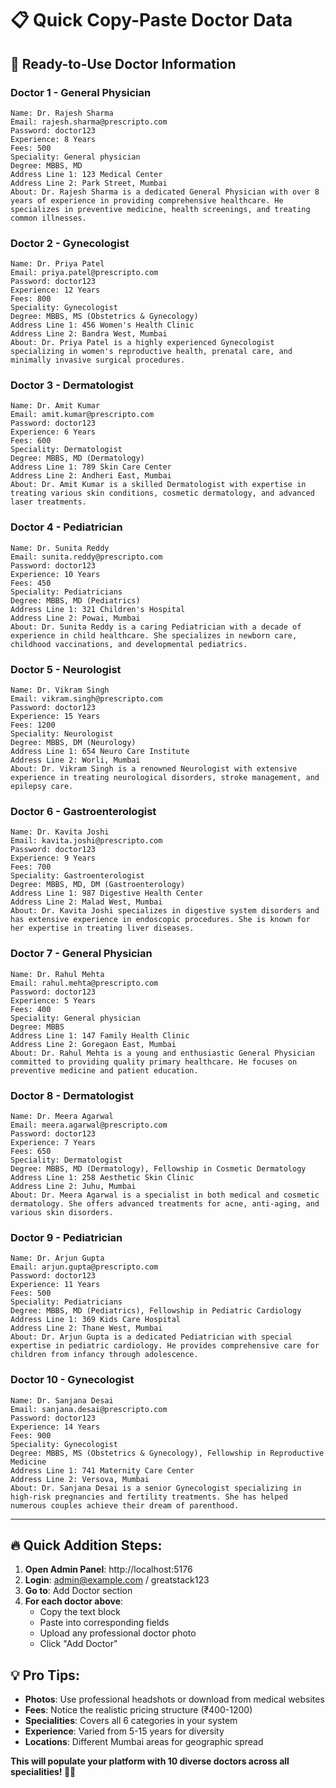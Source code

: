 # 📋 Quick Copy-Paste Doctor Data

## 🚀 Ready-to-Use Doctor Information

### Doctor 1 - General Physician
```
Name: Dr. Rajesh Sharma
Email: rajesh.sharma@prescripto.com
Password: doctor123
Experience: 8 Years
Fees: 500
Speciality: General physician
Degree: MBBS, MD
Address Line 1: 123 Medical Center
Address Line 2: Park Street, Mumbai
About: Dr. Rajesh Sharma is a dedicated General Physician with over 8 years of experience in providing comprehensive healthcare. He specializes in preventive medicine, health screenings, and treating common illnesses.
```

### Doctor 2 - Gynecologist
```
Name: Dr. Priya Patel
Email: priya.patel@prescripto.com
Password: doctor123
Experience: 12 Years
Fees: 800
Speciality: Gynecologist
Degree: MBBS, MS (Obstetrics & Gynecology)
Address Line 1: 456 Women's Health Clinic
Address Line 2: Bandra West, Mumbai
About: Dr. Priya Patel is a highly experienced Gynecologist specializing in women's reproductive health, prenatal care, and minimally invasive surgical procedures.
```

### Doctor 3 - Dermatologist
```
Name: Dr. Amit Kumar
Email: amit.kumar@prescripto.com
Password: doctor123
Experience: 6 Years
Fees: 600
Speciality: Dermatologist
Degree: MBBS, MD (Dermatology)
Address Line 1: 789 Skin Care Center
Address Line 2: Andheri East, Mumbai
About: Dr. Amit Kumar is a skilled Dermatologist with expertise in treating various skin conditions, cosmetic dermatology, and advanced laser treatments.
```

### Doctor 4 - Pediatrician
```
Name: Dr. Sunita Reddy
Email: sunita.reddy@prescripto.com
Password: doctor123
Experience: 10 Years
Fees: 450
Speciality: Pediatricians
Degree: MBBS, MD (Pediatrics)
Address Line 1: 321 Children's Hospital
Address Line 2: Powai, Mumbai
About: Dr. Sunita Reddy is a caring Pediatrician with a decade of experience in child healthcare. She specializes in newborn care, childhood vaccinations, and developmental pediatrics.
```

### Doctor 5 - Neurologist
```
Name: Dr. Vikram Singh
Email: vikram.singh@prescripto.com
Password: doctor123
Experience: 15 Years
Fees: 1200
Speciality: Neurologist
Degree: MBBS, DM (Neurology)
Address Line 1: 654 Neuro Care Institute
Address Line 2: Worli, Mumbai
About: Dr. Vikram Singh is a renowned Neurologist with extensive experience in treating neurological disorders, stroke management, and epilepsy care.
```

### Doctor 6 - Gastroenterologist
```
Name: Dr. Kavita Joshi
Email: kavita.joshi@prescripto.com
Password: doctor123
Experience: 9 Years
Fees: 700
Speciality: Gastroenterologist
Degree: MBBS, MD, DM (Gastroenterology)
Address Line 1: 987 Digestive Health Center
Address Line 2: Malad West, Mumbai
About: Dr. Kavita Joshi specializes in digestive system disorders and has extensive experience in endoscopic procedures. She is known for her expertise in treating liver diseases.
```

### Doctor 7 - General Physician
```
Name: Dr. Rahul Mehta
Email: rahul.mehta@prescripto.com
Password: doctor123
Experience: 5 Years
Fees: 400
Speciality: General physician
Degree: MBBS
Address Line 1: 147 Family Health Clinic
Address Line 2: Goregaon East, Mumbai
About: Dr. Rahul Mehta is a young and enthusiastic General Physician committed to providing quality primary healthcare. He focuses on preventive medicine and patient education.
```

### Doctor 8 - Dermatologist
```
Name: Dr. Meera Agarwal
Email: meera.agarwal@prescripto.com
Password: doctor123
Experience: 7 Years
Fees: 650
Speciality: Dermatologist
Degree: MBBS, MD (Dermatology), Fellowship in Cosmetic Dermatology
Address Line 1: 258 Aesthetic Skin Clinic
Address Line 2: Juhu, Mumbai
About: Dr. Meera Agarwal is a specialist in both medical and cosmetic dermatology. She offers advanced treatments for acne, anti-aging, and various skin disorders.
```

### Doctor 9 - Pediatrician
```
Name: Dr. Arjun Gupta
Email: arjun.gupta@prescripto.com
Password: doctor123
Experience: 11 Years
Fees: 500
Speciality: Pediatricians
Degree: MBBS, MD (Pediatrics), Fellowship in Pediatric Cardiology
Address Line 1: 369 Kids Care Hospital
Address Line 2: Thane West, Mumbai
About: Dr. Arjun Gupta is a dedicated Pediatrician with special expertise in pediatric cardiology. He provides comprehensive care for children from infancy through adolescence.
```

### Doctor 10 - Gynecologist
```
Name: Dr. Sanjana Desai
Email: sanjana.desai@prescripto.com
Password: doctor123
Experience: 14 Years
Fees: 900
Speciality: Gynecologist
Degree: MBBS, MS (Obstetrics & Gynecology), Fellowship in Reproductive Medicine
Address Line 1: 741 Maternity Care Center
Address Line 2: Versova, Mumbai
About: Dr. Sanjana Desai is a senior Gynecologist specializing in high-risk pregnancies and fertility treatments. She has helped numerous couples achieve their dream of parenthood.
```

---

## 🔥 Quick Addition Steps:

1. **Open Admin Panel**: http://localhost:5176
2. **Login**: admin@example.com / greatstack123
3. **Go to**: Add Doctor section
4. **For each doctor above**:
   - Copy the text block
   - Paste into corresponding fields
   - Upload any professional doctor photo
   - Click "Add Doctor"

## 💡 Pro Tips:
- **Photos**: Use professional headshots or download from medical websites
- **Fees**: Notice the realistic pricing structure (₹400-1200)
- **Specialities**: Covers all 6 categories in your system
- **Experience**: Varied from 5-15 years for diversity
- **Locations**: Different Mumbai areas for geographic spread

**This will populate your platform with 10 diverse doctors across all specialities! 🏥✨**
